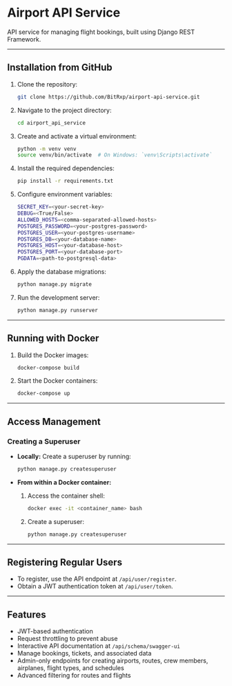 
# Airport API Service

API service for managing flight bookings, built using Django REST Framework.

---

## Installation from GitHub

1. Clone the repository:
   ```bash
   git clone https://github.com/BitRxp/airport-api-service.git
   ```

2. Navigate to the project directory:
   ```bash
   cd airport_api_service
   ```

3. Create and activate a virtual environment:
   ```bash
   python -m venv venv
   source venv/bin/activate  # On Windows: `venv\Scripts\activate`
   ```

4. Install the required dependencies:
   ```bash
   pip install -r requirements.txt
   ```

5. Configure environment variables:
   ```bash
   SECRET_KEY=<your-secret-key>
   DEBUG=<True/False>
   ALLOWED_HOSTS=<comma-separated-allowed-hosts>
   POSTGRES_PASSWORD=<your-postgres-password>
   POSTGRES_USER=<your-postgres-username>
   POSTGRES_DB=<your-database-name>
   POSTGRES_HOST=<your-database-host>
   POSTGRES_PORT=<your-database-port>
   PGDATA=<path-to-postgresql-data>
   ```

6. Apply the database migrations:
   ```bash
   python manage.py migrate
   ```

7. Run the development server:
   ```bash
   python manage.py runserver
   ```

---

## Running with Docker

1. Build the Docker images:
   ```bash
   docker-compose build
   ```

2. Start the Docker containers:
   ```bash
   docker-compose up
   ```

---

## Access Management

### Creating a Superuser

* **Locally:** Create a superuser by running:
   ```bash
   python manage.py createsuperuser
   ```

* **From within a Docker container:**
  1. Access the container shell:
     ```bash
     docker exec -it <container_name> bash
     ```
  2. Create a superuser:
     ```bash
     python manage.py createsuperuser
     ```

---

## Registering Regular Users

- To register, use the API endpoint at `/api/user/register`.
- Obtain a JWT authentication token at `/api/user/token`.

---

## Features

- JWT-based authentication
- Request throttling to prevent abuse
- Interactive API documentation at `/api/schema/swagger-ui`
- Manage bookings, tickets, and associated data
- Admin-only endpoints for creating airports, routes, crew members, airplanes, flight types, and schedules
- Advanced filtering for routes and flights

